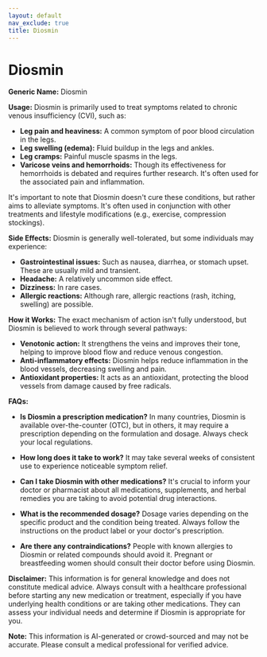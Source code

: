 ```yaml
---
layout: default
nav_exclude: true
title: Diosmin
---
```


# Diosmin

**Generic Name:** Diosmin

**Usage:** Diosmin is primarily used to treat symptoms related to chronic venous insufficiency (CVI), such as:

* **Leg pain and heaviness:**  A common symptom of poor blood circulation in the legs.
* **Leg swelling (edema):**  Fluid buildup in the legs and ankles.
* **Leg cramps:** Painful muscle spasms in the legs.
* **Varicose veins and hemorrhoids:**  Though its effectiveness for hemorrhoids is debated and requires further research.  It's often used for the associated pain and inflammation.

It's important to note that Diosmin doesn't cure these conditions, but rather aims to alleviate symptoms.  It's often used in conjunction with other treatments and lifestyle modifications (e.g., exercise, compression stockings).


**Side Effects:** Diosmin is generally well-tolerated, but some individuals may experience:

* **Gastrointestinal issues:**  Such as nausea, diarrhea, or stomach upset. These are usually mild and transient.
* **Headache:** A relatively uncommon side effect.
* **Dizziness:**  In rare cases.
* **Allergic reactions:** Although rare, allergic reactions (rash, itching, swelling) are possible.


**How it Works:** The exact mechanism of action isn't fully understood, but Diosmin is believed to work through several pathways:

* **Venotonic action:**  It strengthens the veins and improves their tone, helping to improve blood flow and reduce venous congestion.
* **Anti-inflammatory effects:** Diosmin helps reduce inflammation in the blood vessels, decreasing swelling and pain.
* **Antioxidant properties:** It acts as an antioxidant, protecting the blood vessels from damage caused by free radicals.


**FAQs:**

* **Is Diosmin a prescription medication?** In many countries, Diosmin is available over-the-counter (OTC), but in others, it may require a prescription depending on the formulation and dosage.  Always check your local regulations.

* **How long does it take to work?**  It may take several weeks of consistent use to experience noticeable symptom relief.

* **Can I take Diosmin with other medications?**  It's crucial to inform your doctor or pharmacist about all medications, supplements, and herbal remedies you are taking to avoid potential drug interactions.

* **What is the recommended dosage?** Dosage varies depending on the specific product and the condition being treated. Always follow the instructions on the product label or your doctor's prescription.

* **Are there any contraindications?**  People with known allergies to Diosmin or related compounds should avoid it.  Pregnant or breastfeeding women should consult their doctor before using Diosmin.


**Disclaimer:**  This information is for general knowledge and does not constitute medical advice. Always consult with a healthcare professional before starting any new medication or treatment, especially if you have underlying health conditions or are taking other medications.  They can assess your individual needs and determine if Diosmin is appropriate for you.


**Note:** This information is AI-generated or crowd-sourced and may not be accurate. Please consult a medical professional for verified advice.